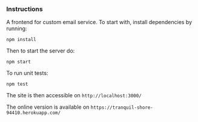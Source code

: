 ### Instructions
A frontend for custom email service.
To start with, install dependencies by running:
```
npm install
```

Then to start the server do:
```
npm start
```

To run unit tests:
```
npm test
```

The site is then accessible on `http://localhost:3000/`

The online version is available on `https://tranquil-shore-94410.herokuapp.com/`